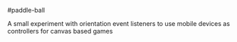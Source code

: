 #paddle-ball

A small experiment with orientation event listeners to use mobile devices as controllers for canvas based games
